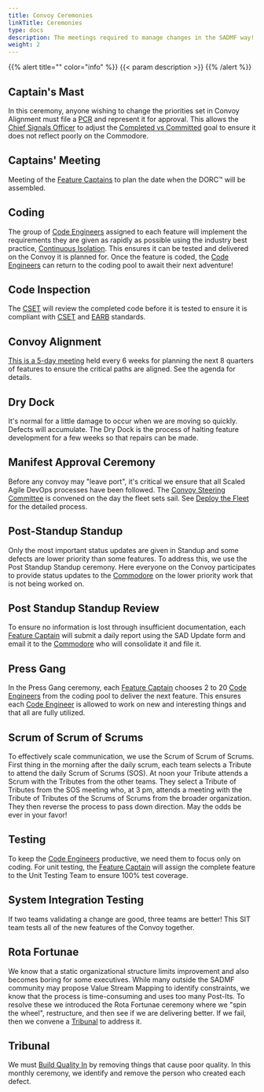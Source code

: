 ```yaml
---
title: Convoy Ceremonies
linkTitle: Ceremonies
type: docs
description: The meetings required to manage changes in the SADMF way!
weight: 2
---
```


{{% alert title="" color="info" %}}
{{< param description >}}
{{% /alert %}}

## Captain's Mast

In this ceremony, anyone wishing to change the priorities set in Convoy Alignment must file a [PCR](/release-convoy/manifest/#priority-change-request) and represent it for approval. This allows the [Chief Signals Officer](/roles/#chief-signals-officer-cso) to adjust the [Completed vs Committed](/metrics/#features-completed-vs-committed) goal to ensure it does not reflect poorly on the Commodore.

## Captains' Meeting

Meeting of the [Feature Captains](/roles/#feature-captain-fc) to plan the date when the DORC&trade; will be assembled.

## Coding

The group of [Code Engineers](/roles/#code-engineer-ce) assigned to each feature will implement the requirements they are given as rapidly as possible using the industry best practice, [Continuous Isolation](https://continuousisolation.com). This ensures it can be tested and delivered on the Convoy it is planned for. Once the feature is coded, the [Code Engineers](/roles/#code-engineer-ce) can return to the coding pool to await their next adventure!

## Code Inspection

The [CSET](/roles/#code-standards-enforcement-team-cset) will review the completed code before it is tested to ensure it is compliant with [CSET](/roles/#code-standards-enforcement-team-cset) and [EARB](/roles/#enterprise-architecture-review-board-earb) standards.

## Convoy Alignment

[This is a 5-day meeting](/release-convoy/agenda/) held every 6 weeks for planning the next 8 quarters of features to ensure the critical paths are aligned. See the agenda for details.

## Dry Dock

It's normal for a little damage to occur when we are moving so quickly. Defects will accumulate. The Dry Dock is the process of halting feature development for a few weeks so that repairs can be made.

## Manifest Approval Ceremony

Before any convoy may "leave port", it's critical we ensure that all Scaled Agile DevOps processes have been followed. The [Convoy Steering Committee](/release-convoy/deploy/#convoy-steering-committee-csc) is convened on the day the fleet sets sail. See [Deploy the Fleet](/release-convoy/deploy/) for the detailed process.

## Post-Standup Standup

Only the most important status updates are given in Standup and some defects are lower priority than some features. To address this, we use the Post Standup Standup ceremony. Here everyone on the Convoy participates to provide status updates to the [Commodore](/roles/#commodore-c) on the lower priority work that is not being worked on.  

## Post Standup Standup Review

To ensure no information is lost through insufficient documentation, each [Feature Captain](/roles/#feature-captain-fc) will submit a daily report using the SAD Update form and email it to the [Commodore](/roles/#commodore-c) who will consolidate it and file it.

## Press Gang

In the Press Gang ceremony, each [Feature Captain](/roles/#feature-captain-fc) chooses 2 to 20 [Code Engineers](/roles/#code-engineer-ce) from the coding pool to deliver the next feature. This ensures each [Code Engineer](/roles/#code-engineer-ce) is allowed to work on new and interesting things and that all are fully utilized.

## Scrum of Scrum of Scrums

To effectively scale communication, we use the Scrum of Scrum of Scrums. First thing in the morning after the daily scrum, each team selects a Tribute to attend the daily Scrum of Scrums (SOS). At noon your Tribute attends a Scrum with the Tributes from the other teams. They select a Tribute of Tributes from the SOS meeting who, at 3 pm, attends a meeting with the Tribute of Tributes of the Scrums of Scrums from the broader organization. They then reverse the process to pass down direction. May the odds be ever in your favor!

## Testing

To keep the [Code Engineers](/roles/#code-engineer-ce) productive, we need them to focus only on coding. For unit testing, the [Feature Captain](/roles/#feature-captain-fc) will assign the complete feature to the Unit Testing Team to ensure 100% test coverage.

## System Integration Testing

If two teams validating a change are good, three teams are better! This SIT team tests all of the new features of the Convoy together.

## Rota Fortunae

We know that a static organizational structure limits improvement and also becomes boring for some executives. While many outside the SADMF community may propose Value Stream Mapping to identify constraints, we know that the process is time-consuming and uses too many Post-Its. To resolve these we introduced the Rota Fortunae ceremony where we "spin the wheel", restructure, and then see if we are delivering better. If we fail, then we convene a [Tribunal](#tribunal) to address it.

## Tribunal

We must [Build Quality In](/principles/#build-quality-in) by removing things that cause poor quality. In this monthly ceremony, we identify and remove the person who created each defect.
